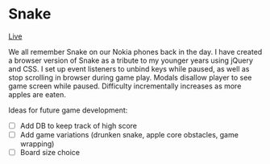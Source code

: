 # Snake

[Live](http://snake.tparesi.com)

We all remember Snake on our Nokia phones back in the day. I have created a browser version of Snake as a tribute to my younger years using jQuery and CSS. I set up event listeners to unbind keys while paused, as well as stop scrolling in browser during game play. Modals disallow player to see game screen while paused. Difficulty incrementally increases as more apples are eaten.

Ideas for future game development:

* [ ] Add DB to keep track of high score
* [ ] Add game variations (drunken snake, apple core obstacles, game wrapping)
* [ ] Board size choice
